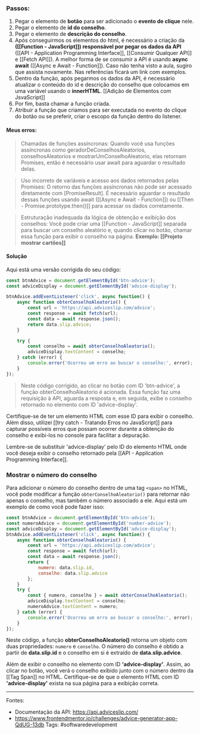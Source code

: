 ### Passos:
1. Pegar o elemento de **botão** para ser adicionado o **evento de clique** nele.
2. Pegar o elemento de **id do conselho**.
3. Pegar o elemento de **descrição do conselho**.
4. Após conseguirmos os elementos do html, é necessário a criação da **([[Function - JavaScript]]) responsável por pegar os dados da API** ([[API - Application Programming Interface]], [[Consumir Qualquer API]] e [[Fetch API]]). A melhor forma de se consumir a API é usando **async await** ([[Async e Await - Function]]). Caso não tenha visto a aula, sugiro que assista novamente. Nas referências ficará um link com exemplos.
5. Dentro da função, após pegarmos os dados da API, é necessário atualizar o conteúdo do id e descrição do conselho que colocamos em uma variável usando o **innerHTML**. [[Adição de Elementos com JsvaScript]]
6. Por fim, basta chamar a função criada.
7. Atribuir a função que criamos para ser executada no evento do clique do botão ou se preferir, criar o escopo da função dentro do listener.
#### Meus erros:
>Chamadas de funções assíncronas: Quando você usa funções assíncronas como geradorDeConselhosAleatorios, conselhosAleatorios e mostrarUmConselhoAleatorio, elas retornam Promises, então é necessário usar await para aguardar o resultado delas.

>Uso incorreto de variáveis e acesso aos dados retornados pelas Promises: O retorno das funções assíncronas não pode ser acessado diretamente com [PromiseResult]. É necessário aguardar o resultado dessas funções usando await ([[Async e Await - Function]]) ou [[Then - Promise.prototype.then()]] para acessar os dados corretamente.

>Estruturação inadequada da lógica de obtenção e exibição dos conselhos: Você pode criar uma [[Function - JavaScript]] separada para buscar um conselho aleatório e, quando clicar no botão, chamar essa função para exibir o conselho na página. **Exemplo: [[Projeto mostrar cartões]]**
#### Solução
Aqui está uma versão corrigida do seu código:

```javascript
const btnAdvice = document.getElementById('btn-advice');
const adviceDisplay = document.getElementById('advice-display');

btnAdvice.addEventListener('click', async function() {
    async function obterConselhoAleatorio() {
        const url = 'https://api.adviceslip.com/advice';
        const response = await fetch(url);
        const data = await response.json();
        return data.slip.advice;
    }

    try {
        const conselho = await obterConselhoAleatorio();
        adviceDisplay.textContent = conselho;
    } catch (error) {
        console.error('Ocorreu um erro ao buscar o conselho:', error);
    }
});
```
>Neste código corrigido, ao clicar no botão com ID 'btn-advice', a função obterConselhoAleatorio é acionada. Essa função faz uma requisição à API, aguarda a resposta e, em seguida, exibe o conselho retornado no elemento com ID 'advice-display'.

Certifique-se de ter um elemento HTML com esse ID para exibir o conselho. Além disso, utilizei [[try catch - Tratando Erros no JavaScript]] para capturar possíveis erros que possam ocorrer durante a obtenção do conselho e exibi-los no console para facilitar a depuração.

Lembre-se de substituir 'advice-display' pelo ID do elemento HTML onde você deseja exibir o conselho retornado pela [[API - Application Programming Interface]].

### Mostrar o número do conselho
Para adicionar o número do conselho dentro de uma tag `<span>` no HTML, você pode modificar a função `obterConselhoAleatorio()` para retornar não apenas o conselho, mas também o número associado a ele. Aqui está um exemplo de como você pode fazer isso:

```javascript
const btnAdvice = document.getElementById('btn-advice');
const numeroAdvice = document.getElementById('number-advice');
const adviceDisplay = document.getElementById('advice-display');
btnAdvice.addEventListener('click', async function() {
    async function obterConselhoAleatorio() {
        const url = 'https://api.adviceslip.com/advice';
        const response = await fetch(url);
        const data = await response.json();
        return {
            numero: data.slip.id,
            conselho: data.slip.advice
        };
    }
    try {
        const { numero, conselho } = await obterConselhoAleatorio();
        adviceDisplay.textContent = conselho;
        numeroAdvice.textContent = numero;
    } catch (error) {
        console.error('Ocorreu um erro ao buscar o conselho:', error);
    }
});
```

Neste código, a função **obterConselhoAleatorio()** retorna um objeto com duas propriedades: `numero` e `conselho`. O número do conselho é obtido a partir de **data.slip.id** e o conselho em si é extraído de **data.slip.advice**.

Além de exibir o conselho no elemento com ID **'advice-display'**. Assim, ao clicar no botão, você verá o conselho exibido junto com o número dentro da [[Tag Span]] no HTML. Certifique-se de que o elemento HTML com ID **'advice-display'** exista na sua página para a exibição correta.

---
Fontes:
- Documentação da API: https://api.adviceslip.com/
- https://www.frontendmentor.io/challenges/advice-generator-app-QdUG-13db
Tags: #softwaredevelopment 